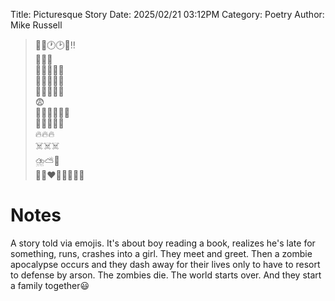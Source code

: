 Title: Picturesque Story
Date: 2025/02/21 03:12PM
Category: Poetry
Author: Mike Russell

> 👦📖🕐🕑⏰‼️<br>
> 🏃‍♂️💨<br>
> 🏃‍♀️💥💫🤕<br>
> 👋👧👋👦😅<br>
> 🧟🧟‍♂️🧟‍♀️<br>
> 😨<br>
> 🏃‍♂️🏃‍♀️💨💨<br>
> 🧟🧟‍♂️🧟‍♀️<br>
> 🔥🔥🔥<br>
> ☠️☠️☠️<br>
> ⛈️⛅🌈<br>
> 👫👩‍❤️‍💋‍👨👨‍👩‍👧

# Notes

A story told via emojis. It's about boy reading a book, realizes he's late for something, runs, crashes into a girl. They meet and greet. Then a zombie apocalypse occurs and they dash away for their lives only to have to resort to defense by arson. The zombies die. The world starts over. And they start a family together😃
